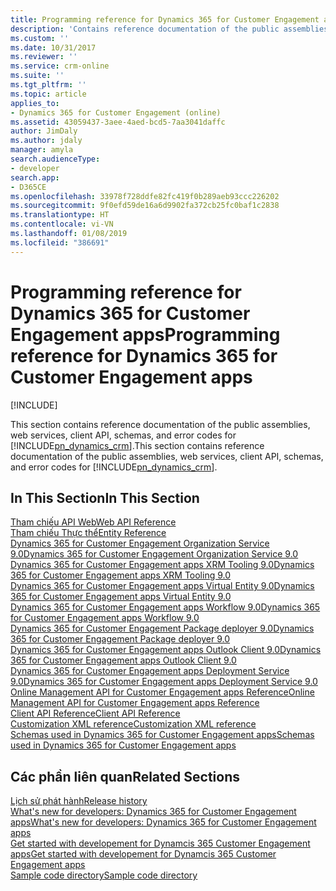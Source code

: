 ```yaml
---
title: Programming reference for Dynamics 365 for Customer Engagement apps (Developer Guide for Dynamics 365 for Customer Engagement apps) | MicrosoftDocs
description: 'Contains reference documentation of the public assemblies, web services, schemas, and error codes that constitute the Developer Guide (SDK) for Dynamics 365 for Customer Engagement apps. '
ms.custom: ''
ms.date: 10/31/2017
ms.reviewer: ''
ms.service: crm-online
ms.suite: ''
ms.tgt_pltfrm: ''
ms.topic: article
applies_to:
- Dynamics 365 for Customer Engagement (online)
ms.assetid: 43059437-3aee-4aed-bcd5-7aa3041daffc
author: JimDaly
ms.author: jdaly
manager: amyla
search.audienceType:
- developer
search.app:
- D365CE
ms.openlocfilehash: 33978f728ddfe82fc419f0b289aeb93ccc226202
ms.sourcegitcommit: 9f0efd59de16a6d9902fa372cb25fc0baf1c2838
ms.translationtype: HT
ms.contentlocale: vi-VN
ms.lasthandoff: 01/08/2019
ms.locfileid: "386691"
---
```

# <a name="programming-reference-for-dynamics-365-for-customer-engagement-apps"></a><span data-ttu-id="6ace1-103">Programming reference for Dynamics 365 for Customer Engagement apps</span><span class="sxs-lookup"><span data-stu-id="6ace1-103">Programming reference for Dynamics 365 for Customer Engagement apps</span></span>

[!INCLUDE[](../includes/cc_applies_to_update_9_0_0.md)]

<span data-ttu-id="6ace1-104">This section contains reference documentation of the public assemblies, web services, client API, schemas, and error codes for [!INCLUDE[pn_dynamics_crm](../includes/pn-dynamics-crm.md)].</span><span class="sxs-lookup"><span data-stu-id="6ace1-104">This section contains reference documentation of the public assemblies, web services, client API, schemas, and error codes for [!INCLUDE[pn_dynamics_crm](../includes/pn-dynamics-crm.md)].</span></span>  
  
## <a name="in-this-section"></a><span data-ttu-id="6ace1-105">In This Section</span><span class="sxs-lookup"><span data-stu-id="6ace1-105">In This Section</span></span>  
 [<span data-ttu-id="6ace1-106">Tham chiếu API Web</span><span class="sxs-lookup"><span data-stu-id="6ace1-106">Web API Reference</span></span>](/dynamics365/customer-engagement/web-api/about)<br />
 [<span data-ttu-id="6ace1-107">Tham chiếu Thực thể</span><span class="sxs-lookup"><span data-stu-id="6ace1-107">Entity Reference</span></span>](about-entity-reference.md)<br />
 [<span data-ttu-id="6ace1-108">Dynamics 365 for Customer Engagement Organization Service 9.0</span><span class="sxs-lookup"><span data-stu-id="6ace1-108">Dynamics 365 for Customer Engagement Organization Service 9.0</span></span>](https://docs.microsoft.com/dotnet/api/?view=dynamics-general-ce-9)<br />
 [<span data-ttu-id="6ace1-109">Dynamics 365 for Customer Engagement apps XRM Tooling 9.0</span><span class="sxs-lookup"><span data-stu-id="6ace1-109">Dynamics 365 for Customer Engagement apps XRM Tooling 9.0</span></span>](https://docs.microsoft.com/dotnet/api/?view=dynamics-xrmtooling-ce-9)<br />
 [<span data-ttu-id="6ace1-110">Dynamics 365 for Customer Engagement apps Virtual Entity 9.0</span><span class="sxs-lookup"><span data-stu-id="6ace1-110">Dynamics 365 for Customer Engagement apps Virtual Entity 9.0</span></span>](https://docs.microsoft.com/dotnet/api/?view=dynamics-virtualentity-ce-9)<br />
 [<span data-ttu-id="6ace1-111">Dynamics 365 for Customer Engagement apps Workflow 9.0</span><span class="sxs-lookup"><span data-stu-id="6ace1-111">Dynamics 365 for Customer Engagement apps Workflow 9.0</span></span>](https://docs.microsoft.com/dotnet/api/?view=dynamics-workflow-ce-9)<br />
 [<span data-ttu-id="6ace1-112">Dynamics 365 for Customer Engagement Package deployer 9.0</span><span class="sxs-lookup"><span data-stu-id="6ace1-112">Dynamics 365 for Customer Engagement Package deployer 9.0</span></span>](https://docs.microsoft.com/dotnet/api/?view=dynamics-deployer-ce-9)<br />
 [<span data-ttu-id="6ace1-113">Dynamics 365 for Customer Engagement apps Outlook Client 9.0</span><span class="sxs-lookup"><span data-stu-id="6ace1-113">Dynamics 365 for Customer Engagement apps Outlook Client 9.0</span></span>](https://docs.microsoft.com/dotnet/api/?view=dynamics-outlookclient-ce-9)<br />
 [<span data-ttu-id="6ace1-114">Dynamics 365 for Customer Engagement apps Deployment Service 9.0</span><span class="sxs-lookup"><span data-stu-id="6ace1-114">Dynamics 365 for Customer Engagement apps Deployment Service 9.0</span></span>](https://docs.microsoft.com/dotnet/api/?view=dynamics-deployment-ce-9)<br />
 [<span data-ttu-id="6ace1-115">Online Management API for Customer Engagement apps Reference</span><span class="sxs-lookup"><span data-stu-id="6ace1-115">Online Management API for Customer Engagement apps Reference</span></span>](https://docs.microsoft.com/rest/api/admin.services.crm.dynamics.com)<br />
 [<span data-ttu-id="6ace1-116">Client API Reference</span><span class="sxs-lookup"><span data-stu-id="6ace1-116">Client API Reference</span></span>](clientapi/reference.md)<br />
 [<span data-ttu-id="6ace1-117">Customization XML reference</span><span class="sxs-lookup"><span data-stu-id="6ace1-117">Customization XML reference</span></span>](customization-xml-reference.md)<br />
 [<span data-ttu-id="6ace1-118">Schemas used in Dynamics 365 for Customer Engagement apps</span><span class="sxs-lookup"><span data-stu-id="6ace1-118">Schemas used in Dynamics 365 for Customer Engagement apps</span></span>](schemas-used-dynamics-365.md)<br />
  
## <a name="related-sections"></a><span data-ttu-id="6ace1-119">Các phần liên quan</span><span class="sxs-lookup"><span data-stu-id="6ace1-119">Related Sections</span></span>  
 [<span data-ttu-id="6ace1-120">Lịch sử phát hành</span><span class="sxs-lookup"><span data-stu-id="6ace1-120">Release history</span></span>](release-history.md)<br />
 [<span data-ttu-id="6ace1-121">What's new for developers: Dynamics 365 for Customer Engagement apps</span><span class="sxs-lookup"><span data-stu-id="6ace1-121">What's new for developers: Dynamics 365 for Customer Engagement apps</span></span>](whats-new-developers.md)<br />
 [<span data-ttu-id="6ace1-122">Get started with developement for Dynamcis 365 Customer Engagement apps</span><span class="sxs-lookup"><span data-stu-id="6ace1-122">Get started with developement for Dynamcis 365 Customer Engagement apps</span></span>](get-started-sdk.md)<br />
  [<span data-ttu-id="6ace1-123">Sample code directory</span><span class="sxs-lookup"><span data-stu-id="6ace1-123">Sample code directory</span></span>](sample-code-directory.md)<br />
